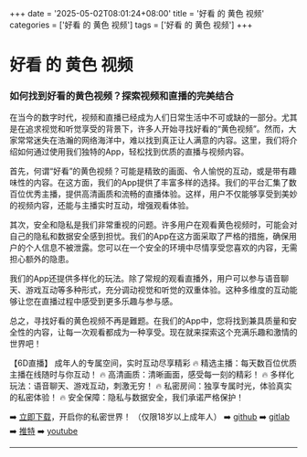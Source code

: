 +++
date = '2025-05-02T08:01:24+08:00'
title = '好看 的 黄色 视频'
categories = ['好看 的 黄色 视频']
tags = ['好看 的 黄色 视频']
+++

# 好看 的 黄色 视频

### 如何找到好看的黄色视频？探索视频和直播的完美结合

在当今的数字时代，视频和直播已经成为人们日常生活中不可或缺的一部分。尤其是在追求视觉和听觉享受的背景下，许多人开始寻找好看的“黄色视频”。然而，大家常常迷失在浩瀚的网络海洋中，难以找到真正让人满意的内容。这里，我们将介绍如何通过使用我们独特的App，轻松找到优质的直播与视频内容。

首先，何谓“好看”的黄色视频？可能是精致的画面、令人愉悦的互动，或是带有趣味性的内容。在这方面，我们的App提供了丰富多样的选择。我们的平台汇集了数百位优秀主播，提供高清画质和流畅的直播体验。这样，用户不仅能够享受到美妙的视频内容，还能与主播实时互动，增强观看体验。

其次，安全和隐私是我们非常重视的问题。许多用户在观看黄色视频时，可能会对自己的隐私和数据安全感到担忧。我们的App在这方面采取了严格的措施，确保用户的个人信息不被泄露。您可以在一个安全的环境中尽情享受您喜欢的内容，无需担心额外的隐患。

我们的App还提供多样化的玩法。除了常规的观看直播外，用户可以参与语音聊天、游戏互动等多种形式，充分调动视觉和听觉的双重体验。这种多维度的互动能够让您在直播过程中感受到更多乐趣与参与感。

总之，寻找好看的黄色视频不再是難题。在我们的App中，您将找到兼具质量和安全性的内容，让每一次观看都成为一种享受。现在就来探索这个充满乐趣和激情的世界吧！

【6D直播】
成年人的专属空间，实时互动尽享精彩
🔥 精选主播：每天数百位优质主播在线随时与你互动！
🔥 高清画质：清晰画面，感受每一刻的精彩！
🔥 多样化玩法：语音聊天、游戏互动，刺激无穷！
🔥 私密房间：独享专属时光，体验真实的私密体验！
🔥 安全保障：隐私与数据安全，我们承诺严格保护！

➡️ [立即下载](https://down123.s3.ap-east-1.amazonaws.com/down/down.html?channelCode=blog)，开启你的私密世界！
（仅限18岁以上成年人）
➡️ [github](https://aldult-live.github.io/)
➡️ [gitlab](https://seo-09598d.gitlab.io/)
➡️ [推特](https://x.com/wegame33)
➡️ [youtube](https://www.youtube.com/@6Dlive)

---
